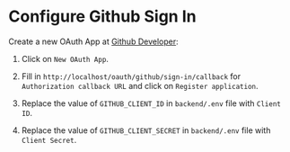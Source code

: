 # Configure Github Sign In

Create a new OAuth App at
   [Github Developer](https://github.com/settings/developers):

1. Click on `New OAuth App`.

1. Fill in `http://localhost/oauth/github/sign-in/callback` for `Authorization callback URL`
   and click on `Register application`.
 
1. Replace the value of `GITHUB_CLIENT_ID` in `backend/.env` file with `Client ID`.
1. Replace the value of `GITHUB_CLIENT_SECRET` in `backend/.env` file with `Client Secret`.
